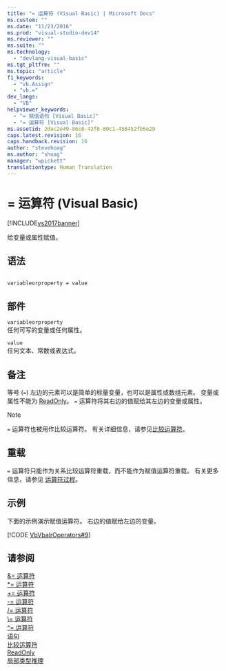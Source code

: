 ```yaml
---
title: "= 运算符 (Visual Basic) | Microsoft Docs"
ms.custom: ""
ms.date: "11/23/2016"
ms.prod: "visual-studio-dev14"
ms.reviewer: ""
ms.suite: ""
ms.technology: 
  - "devlang-visual-basic"
ms.tgt_pltfrm: ""
ms.topic: "article"
f1_keywords: 
  - "vb.Assign"
  - "vb.="
dev_langs: 
  - "VB"
helpviewer_keywords: 
  - "= 赋值语句 [Visual Basic]"
  - "= 运算符 [Visual Basic]"
ms.assetid: 2dac2e49-86c8-42f8-80c1-458452fb5e29
caps.latest.revision: 16
caps.handback.revision: 16
author: "stevehoag"
ms.author: "shoag"
manager: "wpickett"
translationtype: Human Translation
---
```

# = 运算符 (Visual Basic)
[!INCLUDE[vs2017banner](../../../csharp/includes/vs2017banner.md)]

给变量或属性赋值。  
  
## 语法  
  
```  
  
variableorproperty = value  
```  
  
## 部件  
 `variableorproperty`  
 任何可写的变量或任何属性。  
  
 `value`  
 任何文本、常数或表达式。  
  
## 备注  
 等号 \(`=`\) 左边的元素可以是简单的标量变量，也可以是属性或数组元素。  变量或属性不能为 [ReadOnly](../../../visual-basic/language-reference/modifiers/readonly.md)。  `=` 运算符将其右边的值赋给其左边的变量或属性。  
  
> [!NOTE]
>  `=` 运算符也被用作比较运算符。  有关详细信息，请参见[比较运算符](../../../visual-basic/language-reference/operators/comparison-operators.md)。  
  
## 重载  
 `=` 运算符只能作为关系比较运算符重载，而不能作为赋值运算符重载。  有关更多信息，请参见 [运算符过程](../../../visual-basic/programming-guide/language-features/procedures/operator-procedures.md)。  
  
## 示例  
 下面的示例演示赋值运算符。  右边的值赋给左边的变量。  
  
 [!CODE [VbVbalrOperators#9](../CodeSnippet/VS_Snippets_VBCSharp/VbVbalrOperators#9)]  
  
## 请参阅  
 [&\= 运算符](../../../visual-basic/language-reference/operators/and-assignment-operator.md)   
 [\*\= 运算符](../../../visual-basic/language-reference/operators/multiplication-assignment-operator.md)   
 [\+\= 运算符](../../../visual-basic/language-reference/operators/addition-assignment-operator.md)   
 [\-\= 运算符](../../../visual-basic/language-reference/operators/integer-division-assignment-operator.md)   
 [\/\= 运算符](../../../visual-basic/language-reference/operators/floating-point-division-assignment-operator.md)   
 [\\\= 运算符](../../../visual-basic/language-reference/operators/subtraction-assignment-operator.md)   
 [^\= 运算符](../../../visual-basic/language-reference/operators/exponentiation-assignment-operator.md)   
 [语句](../../../visual-basic/programming-guide/language-features/statements.md)   
 [比较运算符](../../../visual-basic/language-reference/operators/comparison-operators.md)   
 [ReadOnly](../../../visual-basic/language-reference/modifiers/readonly.md)   
 [局部类型推理](../../../visual-basic/programming-guide/language-features/variables/local-type-inference.md)